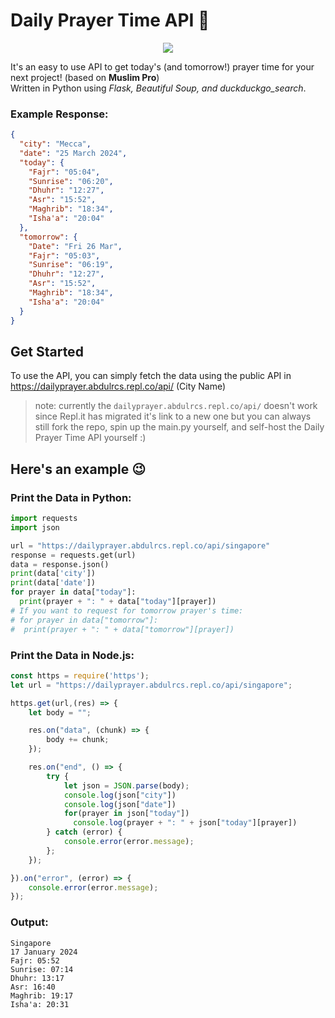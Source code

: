 ﻿# Daily Prayer Time API 🌙
<p align="center">
  <img src="https://abdulrahman.id/_next/image?url=https%3A%2F%2Fimagizer.imageshack.com%2Fa%2Fimg924%2F3623%2FZbOifo.png&w=1920&q=75">
</p>  

It's an easy to use API to get today's (and tomorrow!) prayer time for your next project! (based on **Muslim Pro**)  
Written in Python using _Flask, Beautiful Soup, and duckduckgo_search_.
### Example Response:
```json
{
  "city": "Mecca",
  "date": "25 March 2024",
  "today": {
    "Fajr": "05:04",
    "Sunrise": "06:20",
    "Dhuhr": "12:27",
    "Asr": "15:52",
    "Maghrib": "18:34",
    "Isha'a": "20:04"
  },
  "tomorrow": {
    "Date": "Fri 26 Mar",
    "Fajr": "05:03",
    "Sunrise": "06:19",
    "Dhuhr": "12:27",
    "Asr": "15:52",
    "Maghrib": "18:34",
    "Isha'a": "20:04"
  }
}
```
## Get Started
To use the API, you can simply fetch the data using the public API in  
https://dailyprayer.abdulrcs.repl.co/api/ (City Name)  

> note: currently the `dailyprayer.abdulrcs.repl.co/api/` doesn't work since Repl.it has migrated it's link to a new one
> but you can always still fork the repo, spin up the main.py yourself, and self-host the Daily Prayer Time API yourself :) 


## Here's an example 😉
### Print the Data in Python:
```python
import requests
import json

url = "https://dailyprayer.abdulrcs.repl.co/api/singapore"
response = requests.get(url)
data = response.json()
print(data['city'])
print(data['date'])
for prayer in data["today"]:
  print(prayer + ": " + data["today"][prayer])  
# If you want to request for tomorrow prayer's time:
# for prayer in data["tomorrow"]:
#  print(prayer + ": " + data["tomorrow"][prayer])
```

### Print the Data in Node.js:
```javascript
const https = require('https');
let url = "https://dailyprayer.abdulrcs.repl.co/api/singapore";

https.get(url,(res) => {
    let body = "";

    res.on("data", (chunk) => {
        body += chunk;
    });

    res.on("end", () => {
        try {
            let json = JSON.parse(body);
            console.log(json["city"])
            console.log(json["date"])
            for(prayer in json["today"])
              console.log(prayer + ": " + json["today"][prayer])
        } catch (error) {
            console.error(error.message);
        };
    });

}).on("error", (error) => {
    console.error(error.message);
});
```
### Output:
```
Singapore
17 January 2024
Fajr: 05:52
Sunrise: 07:14
Dhuhr: 13:17
Asr: 16:40
Maghrib: 19:17
Isha'a: 20:31
```

